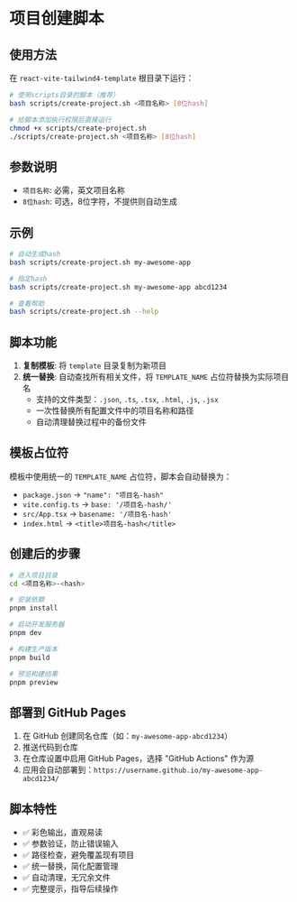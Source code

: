 # 项目创建脚本

## 使用方法

在 `react-vite-tailwind4-template` 根目录下运行：

```bash
# 使用scripts目录的脚本（推荐）
bash scripts/create-project.sh <项目名称> [8位hash]

# 给脚本添加执行权限后直接运行
chmod +x scripts/create-project.sh
./scripts/create-project.sh <项目名称> [8位hash]
```

## 参数说明

- `项目名称`: 必需，英文项目名称
- `8位hash`: 可选，8位字符，不提供则自动生成

## 示例

```bash
# 自动生成hash
bash scripts/create-project.sh my-awesome-app

# 指定hash
bash scripts/create-project.sh my-awesome-app abcd1234

# 查看帮助
bash scripts/create-project.sh --help
```

## 脚本功能

1. **复制模板**: 将 `template` 目录复制为新项目
2. **统一替换**: 自动查找所有相关文件，将 `TEMPLATE_NAME` 占位符替换为实际项目名
   - 支持的文件类型：`.json`, `.ts`, `.tsx`, `.html`, `.js`, `.jsx`
   - 一次性替换所有配置文件中的项目名称和路径
   - 自动清理替换过程中的备份文件

## 模板占位符

模板中使用统一的 `TEMPLATE_NAME` 占位符，脚本会自动替换为：
- `package.json` → `"name": "项目名-hash"`
- `vite.config.ts` → `base: '/项目名-hash/'`
- `src/App.tsx` → `basename: '/项目名-hash'`
- `index.html` → `<title>项目名-hash</title>`

## 创建后的步骤

```bash
# 进入项目目录
cd <项目名称>-<hash>

# 安装依赖
pnpm install

# 启动开发服务器
pnpm dev

# 构建生产版本
pnpm build

# 预览构建结果
pnpm preview
```

## 部署到 GitHub Pages

1. 在 GitHub 创建同名仓库（如：`my-awesome-app-abcd1234`）
2. 推送代码到仓库
3. 在仓库设置中启用 GitHub Pages，选择 "GitHub Actions" 作为源
4. 应用会自动部署到：`https://username.github.io/my-awesome-app-abcd1234/`

## 脚本特性

- ✅ 彩色输出，直观易读
- ✅ 参数验证，防止错误输入
- ✅ 路径检查，避免覆盖现有项目
- ✅ 统一替换，简化配置管理
- ✅ 自动清理，无冗余文件
- ✅ 完整提示，指导后续操作
